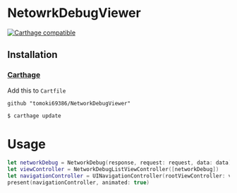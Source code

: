 # NetowrkDebugViewer

[![Carthage compatible](https://img.shields.io/badge/Carthage-compatible-4BC51D.svg?style=flat)](https://github.com/Carthage/Carthage)

## Installation


### [Carthage](https://github.com/Carthage/Carthage)

Add this to `Cartfile`

```
github "tomoki69386/NetworkDebugViewer"
```

```bash
$ carthage update
```



# Usage

```swift
let networkDebug = NetworkDebug(response, request: request, data: data)
let viewController = NetworkDebugListViewController([networkDebug])
let navigationController = UINavigationController(rootViewController: viewController)
present(navigationController, animated: true)
```